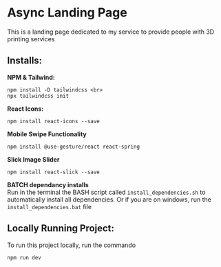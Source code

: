 # Async Landing Page

This is a landing page dedicated to my service to provide people with 3D printing services

## Installs:

**NPM & Tailwind:** <br>
```
npm install -D tailwindcss <br>
npx tailwindcss init
```

**React Icons:** <br>
```
npm install react-icons --save
```

**Mobile Swipe Functionality** <br>
```
npm install @use-gesture/react react-spring
```

**Slick Image Slider** <br>
```
npm install react-slick --save
```

**BATCH dependancy installs** <br>
Run in the terminal the BASH script called ```install_dependencies.sh``` to automatically install all dependencies. Or if you are on windows, run the  ```install_dependencies.bat``` file

## Locally Running Project:
To run this project locally, run the commando
```
npm run dev
```

